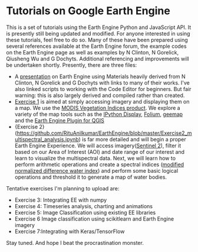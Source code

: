 # Tutorials on Google Earth Engine
This is a set of tutorials using the Earth Engine Python and JavaScript API. It is presently still being updated and modified. 
For anyone interested in using these tutorials, feel free to do so. Many of these have been prepared using several references available at the Earth Engine forum, the example codes on the Earth Engine page as well as examples by N Clinton, N Gorelick, Qiusheng Wu and G Dochyts. 
Additional referencing and improvements will be undertaken shortly. Presently, there are three files:
* A [presentation](https://github.com/RituAnilkumar/EarthEngine/blob/master/IntroductionToEE.ppsx) on Earth Engine using Materials heavily derived from N Clinton, N Gorelick and G Dochyts with links to many of their works. I've also linked scripts to working with the Code Editor for beginners. But fair warning: this is also largely derived and compiled rather than created.
* [Exercise 1](https://github.com/RituAnilkumar/EarthEngine/blob/master/Exercise1_single_band_visualization.ipynb) is aimed at simply accessing imagery and displaying them on a map. We use the [MODIS Vegetation Indices product](https://lpdaac.usgs.gov/documents/103/MOD13_User_Guide_V6.pdf). We explore a variety of the map tools such as the [IPython Display](https://ipython.readthedocs.io/en/stable/api/generated/IPython.display.html), [Folium](https://python-visualization.github.io/folium/quickstart.html), [geemap](https://github.com/giswqs/geemap) and the [Earth Engine Plugin for QGIS](https://github.com/gee-community/qgis-earthengine-plugin)
* {Exercise 2}(https://github.com/RituAnilkumar/EarthEngine/blob/master/Exercise2_multispectral_analysis.ipynb) is far more detailed and will begin a proper Earth Engine Experience. We will access imagery([Sentinel 2](https://sentinel.esa.int/web/sentinel/missions/sentinel-2)), filter it based on our Area of Interest (AOI) and date range of our interest and learn to visualize the multispectral data. Next, we will learn how to perform arithmetic operations and create a spectral indices ([modified normalized difference water index](https://www.tandfonline.com/doi/abs/10.1080/01431160600589179?journalCode=tres20)) and perform some basic logical operations and threshold it to generate a map of water bodies. 

Tentative exercises I'm planning to upload are:
* Exercise 3: Integrating EE with numpy
* Exercise 4: Timeseries analysis, charting and animations
* Exercise 5: Image Classification using existing EE libraries
* Exercise 6 Image classification using scikitlearn and Earth Engine imagery
* Exercise 7:Integrating with Keras/TensorFlow

Stay tuned. And hope I beat the procrastination monster.

